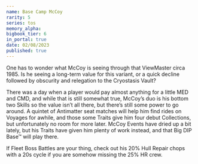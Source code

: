 ```yaml
---
name: Base Camp McCoy
rarity: 5
series: tos
memory_alpha:
bigbook_tier: 6
in_portal: true
date: 02/08/2023
published: true
---
```


One has to wonder what McCoy is seeing through that ViewMaster circa 1985. Is he seeing a long-term value for this variant, or a quick decline followed by obscurity and relegation to the Cryostasis Vault? 

There was a day when a player would pay almost anything for a little MED and CMD, and while that is still somewhat true, McCoy’s duo is his bottom two Skills so the value isn’t all there, but there’s still some power to go around. A quintet of Antimatter seat matches will help him find rides on Voyages for awhile, and those some Traits give him four debut Collections, but unfortunately no room for more later. McCoy Events have dried up a bit lately, but his Traits have given him plenty of work instead, and that Big DIP Base™ will play there. 

If Fleet Boss Battles are your thing, check out his 20% Hull Repair chops with a 20s cycle if you are somehow missing the 25% HR crew.
